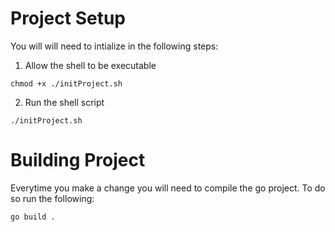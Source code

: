 # Project Setup
You will will need to intialize in the following steps:
1. Allow the shell to be executable
```
chmod +x ./initProject.sh
```
2. Run the shell script
```
./initProject.sh
```

# Building Project
Everytime you make a change you will need to compile the go project. To do so run the following:
```
go build .
```
